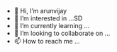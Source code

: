 - 👋 Hi, I’m arunvijay
- 👀 I’m interested in ...SD
- 🌱 I’m currently learning ...
- 💞️ I’m looking to collaborate on ...
- 📫 How to reach me ...

<!---
arunselva12/arunselva12 is a ✨ special ✨ repository because its `README.md` (this file) appears on your GitHub profile.
You can click the Preview link to take a look at your changes.
--->
